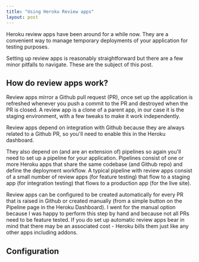 ```yaml
---
title: "Using Heroku Review apps"
layout: post
---
```


Heroku review apps have been around for a while now. They are a
convenient way to manage temporary deployments of your application for
testing purposes.

Setting up review apps is reasonably straightforward but there are a few
minor pitfalls to navigate. These are the subject of this post.

## How do review apps work?

Review apps mirror a Github pull request (PR), once set up the application is
refreshed whenever you push a commit to the PR and destroyed when the PR
is closed. A review app is a clone of a parent app, in our case it is
the staging environment, with a few tweaks to make it work
independently.

Review apps depend on integration with Github because they are always
related to a Github PR, so you'll need to enable this in the Heroku
dashboard.

They also depend on (and are an extension of) pipelines so again you'll
need to set up a pipeline for your application. Pipelines consist of one
or more Heroku apps that share the same codebase (and Github repo) and
define the deployment workflow. A typical pipeline with review apps
consist of a small number of review apps (for feature testing) that flow
to a staging app (for integration testing) that flows to a production
app (for the live site).

Review apps can be configured to be created automatically for every PR
that is raised in Github or created manually (from a simple button on
the Pipeline page in the Heroku Dashboard). I went for the manual option
because I was happy to perform this step by hand and because not all PRs
need to be feature tested. If you do set up automatic review apps bear
in mind that there may be an associated cost - Heroku bills them just
like any other apps including addons.

## Configuration

